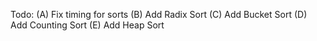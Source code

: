 Todo:
(A) Fix timing for sorts
(B) Add Radix Sort
(C) Add Bucket Sort
(D) Add Counting Sort
(E) Add Heap Sort